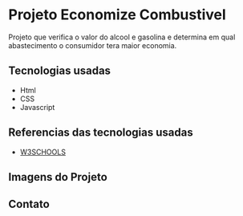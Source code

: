 # Projeto Economize Combustivel

Projeto que verifica o valor do alcool e gasolina e determina em qual
abastecimento o consumidor tera maior economia.

## Tecnologias usadas

- Html 
- CSS
- Javascript 

## Referencias das tecnologias usadas

-  [W3SCHOOLS](https://www.w3schools.com/) 

## Imagens do Projeto



## Contato




